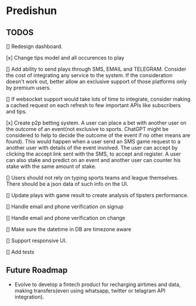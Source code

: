 # Predishun




## TODOS

[] Redesign dashboard.

[x] Change tips model and all occurences to play

[] Add ability to send plays through SMS, EMAIL and TELEGRAM. Consider the cost of integrating any service to the system. If the consideration doesn't work out, better allow an exclusive support of those platforms only by premium users.

[] If websocket support would take lots of time to integrate, consider making a cached request on each refresh to few important APIs like subscribers and tips.

[x] Create p2p betting system. A user can place a bet with another user on the outcome of an event(not exclusive to sports. ChatGPT might be considered to help to decide the outcome of the event if no other means are found). This would happen when a user send an SMS game request to a another user with details of the event involved. The user can accept by clicking the accept link sent with the SMS, to accept and register. A user can also stake and predict on an event and another user can counter his stake with the same amount of stake.

[] Users should not rely on typing sports teams and league themselves. There should be a json data of such info on the UI.

[] Update plays with game result to create analysis of tipsters performance.

[] Handle email and phone verification on signup

[] Handle email and phone verification on change

[] Make sure the datetime in DB are timezone aware

[] Support responsive UI.

[] Add tests



## Future Roadmap
- Evolve to develop a fintech product for recharging airtimes and data, making transfers(even using whatsapp, twitter or telagram API integration).
